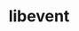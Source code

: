 ---
title: "libevent"
layout: cache
categories: [package, develop-2023-08-20]
meta: {"versions": ["2.1.12"], "compilers": ["apple-clang@=14.0.0", "gcc@=11.1.0", "gcc@=11.3.0", "gcc@=12.1.0", "gcc@=7.3.1"], "oss": ["amzn2", "ubuntu20.04", "ubuntu22.04", "ventura"], "platforms": ["darwin", "linux"], "targets": ["aarch64", "neoverse_n1", "ppc64le", "x86_64_v3"], "stacks": ["aws-isc", "aws-isc-aarch64", "e4s", "e4s-power", "ml-darwin-aarch64-mps", "ml-linux-x86_64-cpu", "ml-linux-x86_64-cuda", "ml-linux-x86_64-rocm", "radiuss-aws", "radiuss-aws-aarch64", "root", "tutorial"], "num_specs": 8, "num_specs_by_stack": {"root": 8, "ml-darwin-aarch64-mps": 1, "aws-isc-aarch64": 2, "radiuss-aws-aarch64": 2, "aws-isc": 1, "radiuss-aws": 1, "e4s-power": 1, "e4s": 1, "ml-linux-x86_64-cuda": 1, "ml-linux-x86_64-cpu": 1, "ml-linux-x86_64-rocm": 1, "tutorial": 2}}
spec_details: [{"hash": "p7ar7xpgk6nu47xfrvn3lczxikpm66ql", "compiler": "apple-clang@=14.0.0", "versions": ["2.1.12"], "os": "ventura", "platform": "darwin", "target": "aarch64", "variants": ["build_system=autotools", "+openssl"], "stacks": ["root", "ml-darwin-aarch64-mps"], "size": "-", "tarball": "https://binaries.spack.io/releases/develop-2023-08-20/build_cache/darwin-ventura-aarch64/apple-clang-14.0.0/libevent-2.1.12/darwin-ventura-aarch64-apple-clang-14.0.0-libevent-2.1.12-p7ar7xpgk6nu47xfrvn3lczxikpm66ql.spack"}, {"hash": "xgwjygruo5falx2opwodnnbq5eb4sik6", "compiler": "gcc@=7.3.1", "versions": ["2.1.12"], "os": "amzn2", "platform": "linux", "target": "aarch64", "variants": ["build_system=autotools", "+openssl"], "stacks": ["aws-isc-aarch64", "root", "radiuss-aws-aarch64"], "size": "-", "tarball": "https://binaries.spack.io/releases/develop-2023-08-20/build_cache/linux-amzn2-aarch64/gcc-7.3.1/libevent-2.1.12/linux-amzn2-aarch64-gcc-7.3.1-libevent-2.1.12-xgwjygruo5falx2opwodnnbq5eb4sik6.spack"}, {"hash": "vxvrj3xb7t4nzvquenraiznmdruo6dae", "compiler": "gcc@=7.3.1", "versions": ["2.1.12"], "os": "amzn2", "platform": "linux", "target": "neoverse_n1", "variants": ["build_system=autotools", "+openssl"], "stacks": ["aws-isc-aarch64", "root", "radiuss-aws-aarch64"], "size": "-", "tarball": "https://binaries.spack.io/releases/develop-2023-08-20/build_cache/linux-amzn2-neoverse_n1/gcc-7.3.1/libevent-2.1.12/linux-amzn2-neoverse_n1-gcc-7.3.1-libevent-2.1.12-vxvrj3xb7t4nzvquenraiznmdruo6dae.spack"}, {"hash": "57lxbvhb4r3d6bktacsbjxt3t52e5it5", "compiler": "gcc@=7.3.1", "versions": ["2.1.12"], "os": "amzn2", "platform": "linux", "target": "x86_64_v3", "variants": ["build_system=autotools", "+openssl"], "stacks": ["aws-isc", "root", "radiuss-aws"], "size": "-", "tarball": "https://binaries.spack.io/releases/develop-2023-08-20/build_cache/linux-amzn2-x86_64_v3/gcc-7.3.1/libevent-2.1.12/linux-amzn2-x86_64_v3-gcc-7.3.1-libevent-2.1.12-57lxbvhb4r3d6bktacsbjxt3t52e5it5.spack"}, {"hash": "hu5cpytbxpx2xuz7lyxj5df3swvqjv2v", "compiler": "gcc@=11.1.0", "versions": ["2.1.12"], "os": "ubuntu20.04", "platform": "linux", "target": "ppc64le", "variants": ["build_system=autotools", "+openssl"], "stacks": ["root", "e4s-power"], "size": "-", "tarball": "https://binaries.spack.io/releases/develop-2023-08-20/build_cache/linux-ubuntu20.04-ppc64le/gcc-11.1.0/libevent-2.1.12/linux-ubuntu20.04-ppc64le-gcc-11.1.0-libevent-2.1.12-hu5cpytbxpx2xuz7lyxj5df3swvqjv2v.spack"}, {"hash": "n32yyelgqduwrw5gxedhllcka7eo3kdj", "compiler": "gcc@=11.1.0", "versions": ["2.1.12"], "os": "ubuntu20.04", "platform": "linux", "target": "x86_64_v3", "variants": ["build_system=autotools", "+openssl"], "stacks": ["root", "e4s"], "size": "-", "tarball": "https://binaries.spack.io/releases/develop-2023-08-20/build_cache/linux-ubuntu20.04-x86_64_v3/gcc-11.1.0/libevent-2.1.12/linux-ubuntu20.04-x86_64_v3-gcc-11.1.0-libevent-2.1.12-n32yyelgqduwrw5gxedhllcka7eo3kdj.spack"}, {"hash": "kfj6tbm47l3vj2wdaqzfh6vh6v43p34j", "compiler": "gcc@=11.3.0", "versions": ["2.1.12"], "os": "ubuntu22.04", "platform": "linux", "target": "x86_64_v3", "variants": ["build_system=autotools", "+openssl"], "stacks": ["ml-linux-x86_64-cuda", "root", "ml-linux-x86_64-cpu", "ml-linux-x86_64-rocm", "tutorial"], "size": "-", "tarball": "https://binaries.spack.io/releases/develop-2023-08-20/build_cache/linux-ubuntu22.04-x86_64_v3/gcc-11.3.0/libevent-2.1.12/linux-ubuntu22.04-x86_64_v3-gcc-11.3.0-libevent-2.1.12-kfj6tbm47l3vj2wdaqzfh6vh6v43p34j.spack"}, {"hash": "hrjmsslk6obej5eau7bex7e4ilcncng6", "compiler": "gcc@=12.1.0", "versions": ["2.1.12"], "os": "ubuntu22.04", "platform": "linux", "target": "x86_64_v3", "variants": ["build_system=autotools", "+openssl"], "stacks": ["root", "tutorial"], "size": "-", "tarball": "https://binaries.spack.io/releases/develop-2023-08-20/build_cache/linux-ubuntu22.04-x86_64_v3/gcc-12.1.0/libevent-2.1.12/linux-ubuntu22.04-x86_64_v3-gcc-12.1.0-libevent-2.1.12-hrjmsslk6obej5eau7bex7e4ilcncng6.spack"}]
---